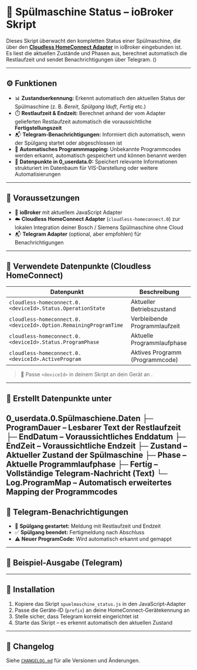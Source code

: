 ﻿# 📘 Spülmaschine Status – ioBroker Skript

Dieses Skript überwacht den kompletten Status einer Spülmaschine, die über den **[Cloudless HomeConnect Adapter](https://github.com/eifel-tech/ioBroker.cloudless-homeconnect)** in ioBroker eingebunden ist.  
Es liest die aktuellen Zustände und Phasen aus, berechnet automatisch die Restlaufzeit und sendet Benachrichtigungen über Telegram.
()

---

## ⚙️ Funktionen

- 📊 **Zustandserkennung:** Erkennt automatisch den aktuellen Status der Spülmaschine (z. B. *Bereit*, *Spülgang läuft*, *Fertig* etc.)
- ⏱️ **Restlaufzeit & Endzeit:** Berechnet anhand der vom Adapter gelieferten Restlaufzeit automatisch die voraussichtliche **Fertigstellungszeit**
- 📬 **Telegram-Benachrichtigungen:** Informiert dich automatisch, wenn der Spülgang startet oder abgeschlossen ist
- 🧠 **Automatisches Programmmapping:** Unbekannte Programmcodes werden erkannt, automatisch gespeichert und können benannt werden
- 🔁 **Datenpunkte in 0_userdata.0:** Speichert relevante Informationen strukturiert im Datenbaum für VIS-Darstellung oder weitere Automatisierungen

---

## 🔌 Voraussetzungen

- 🧩 **ioBroker** mit aktuellem JavaScript Adapter  
- ☁️ **Cloudless HomeConnect Adapter** (`cloudless-homeconnect.0`) zur lokalen Integration deiner Bosch / Siemens Spülmaschine ohne Cloud  
- 📬 **Telegram Adapter** (optional, aber empfohlen) für Benachrichtigungen

---

## 📂 Verwendete Datenpunkte (Cloudless HomeConnect)

| Datenpunkt | Beschreibung |
|-----------|--------------|
| `cloudless-homeconnect.0.<deviceId>.Status.OperationState` | Aktueller Betriebszustand |
| `cloudless-homeconnect.0.<deviceId>.Option.RemainingProgramTime` | Verbleibende Programmlaufzeit |
| `cloudless-homeconnect.0.<deviceId>.Status.ProgramPhase` | Aktuelle Programmlaufphase |
| `cloudless-homeconnect.0.<deviceId>.ActiveProgram` | Aktives Programm (Programmcode) |

> 🔎 Passe `<deviceId>` in deinem Skript an dein Gerät an .

---

## 📁 Erstellt Datenpunkte unter

0_userdata.0.Spülmaschiene.Daten
├─ ProgramDauer – Lesbarer Text der Restlaufzeit
├─ EndDatum – Voraussichtliches Enddatum
├─ EndZeit – Voraussichtliche Endzeit
├─ Zustand – Aktueller Zustand der Spülmaschine
├─ Phase – Aktuelle Programmlaufphase
├─ Fertig – Vollständige Telegram-Nachricht (Text)
└─ Log.ProgramMap – Automatisch erweitertes Mapping der Programmcodes
---

## 📩 Telegram-Benachrichtigungen

- 🔄 **Spülgang gestartet:** Meldung mit Restlaufzeit und Endzeit  
- ✅ **Spülgang beendet:** Fertigmeldung nach Abschluss  
- ⚠️ **Neuer ProgramCode:** Wird automatisch erkannt und gemappt

---

## 🧪 Beispiel-Ausgabe (Telegram)


---

## 🚀 Installation

1. Kopiere das Skript `spuelmaschine_status.js` in den JavaScript-Adapter  
2. Passe die Geräte-ID (`prefix`) an deine HomeConnect-Gerätekennung an  
3. Stelle sicher, dass Telegram korrekt eingerichtet ist  
4. Starte das Skript – es erkennt automatisch den aktuellen Zustand

---

## 🧾 Changelog

Siehe [`CHANGELOG.md`](./CHANGELOG.md) für alle Versionen und Änderungen.



